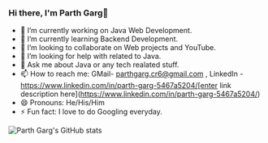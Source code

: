 ### Hi there, I'm Parth Garg👋
- 🔭 I’m currently working on Java Web Development.
- 🌱 I’m currently learning Backend Development.
- 👯 I’m looking to collaborate on Web projects and YouTube.
- 🤔 I’m looking for help with related to Java.
- 💬 Ask me about Java or any tech realated stuff.
- 📫 How to reach me: GMail- parthgarg.cr6@gmail.com , LinkedIn -https://www.linkedin.com/in/parth-garg-5467a5204/[enter link description here](https://www.linkedin.com/in/parth-garg-5467a5204/)
- 😄 Pronouns: He/His/Him
- ⚡ Fun fact: I love to do Googling everyday.
 

![Parth Garg's GitHub stats](https://github-readme-stats.vercel.app/api?username=parth2609&show_icons=true&theme=radical)




